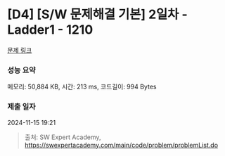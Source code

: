 # [D4] [S/W 문제해결 기본] 2일차 - Ladder1 - 1210 

[문제 링크](https://swexpertacademy.com/main/code/problem/problemDetail.do?contestProbId=AV14ABYKADACFAYh) 

### 성능 요약

메모리: 50,884 KB, 시간: 213 ms, 코드길이: 994 Bytes

### 제출 일자

2024-11-15 19:21



> 출처: SW Expert Academy, https://swexpertacademy.com/main/code/problem/problemList.do